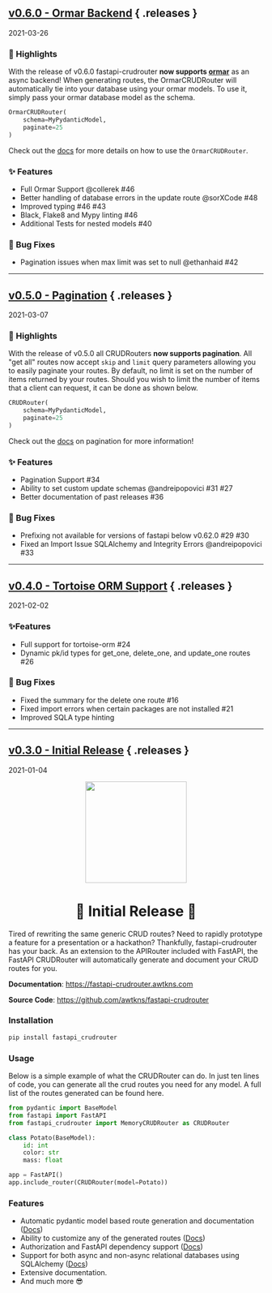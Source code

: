
## [v0.6.0 - Ormar Backend](https://github.com/awtkns/fastapi-crudrouter/releases/tag/v0.6.0) { .releases } 
2021-03-26
### 🎉 Highlights
With the release of v0.6.0  fastapi-crudrouter **now supports [ormar](https://github.com/collerek/ormar)** as an async backend! When generating routes, the OrmarCRUDRouter will automatically tie into your database using your ormar models. To use it, simply pass your ormar database model as the schema.

```python
OrmarCRUDRouter(
    schema=MyPydanticModel, 
    paginate=25
)
```

Check out the [docs](https://fastapi-crudrouter.awtkns.com/backends/ormar/) for more details on how to use the `OrmarCRUDRouter`.

### ✨ Features
- Full Ormar Support @collerek #46
- Better handling of database errors in the update route @sorXCode #48 
- Improved typing #46 #43
- Black, Flake8 and Mypy linting #46 
- Additional Tests for nested models #40 

### 🐛 Bug Fixes
- Pagination issues when max limit was set to null @ethanhaid #42 

---

## [v0.5.0 - Pagination](https://github.com/awtkns/fastapi-crudrouter/releases/tag/v0.5.0) { .releases } 
2021-03-07
### 🎉 Highlights
With the release of v0.5.0 all CRUDRouters  **now supports pagination**. All "get all" routes now accept `skip` and `limit` query parameters allowing you to easily paginate your routes.  By default, no limit is set on the number of items returned by your routes.  Should you wish to limit the number of items that a client can request, it can be done as shown below.

```python
CRUDRouter(
    schema=MyPydanticModel, 
    paginate=25
)
```

Check out the [docs](https://fastapi-crudrouter.awtkns.com/pagination/) on pagination for more information!

### ✨ Features
- Pagination Support #34 
- Ability to set custom update schemas @andreipopovici #31 #27 
- Better documentation of past releases #36

### 🐛 Bug Fixes
- Prefixing not available for versions of fastapi below v0.62.0 #29 #30 
- Fixed an Import Issue SQLAlchemy and Integrity Errors @andreipopovici  #33

---

## [v0.4.0 - Tortoise ORM Support](https://github.com/awtkns/fastapi-crudrouter/releases/tag/v0.4.0) { .releases } 
2021-02-02
### ✨Features
- Full support for tortoise-orm #24
- Dynamic pk/id types for get_one, delete_one, and update_one routes #26

### 🐛 Bug Fixes  
- Fixed the summary  for the delete one route #16 
- Fixed import errors when certain packages are not installed #21 
- Improved SQLA type hinting 

---

## [v0.3.0 - Initial Release](https://github.com/awtkns/fastapi-crudrouter/releases/tag/v0.3.0) { .releases } 
2021-01-04
<p align="center">
  <img src="https://raw.githubusercontent.com/awtkns/fastapi-crudrouter/master/docs/en/docs/assets/logo.png" height="200" />
</p>
<h1 align="center">
🎉 Initial Release 🎉
</h1>

Tired of rewriting the same generic CRUD routes? Need to rapidly prototype a feature for a presentation or a hackathon? Thankfully, fastapi-crudrouter has your back. As an extension to the APIRouter included with FastAPI, the FastAPI CRUDRouter will automatically generate and document your CRUD routes for you.

**Documentation**: <a href="https://fastapi-crudrouter.awtkns.com" target="_blank">https://fastapi-crudrouter.awtkns.com</a>

**Source Code**: <a href="https://github.com/awtkns/fastapi-crudrouter" target="_blank">https://github.com/awtkns/fastapi-crudrouter</a>


### Installation
```python
pip install fastapi_crudrouter
``` 

### Usage
Below is a simple example of what the CRUDRouter can do. In just ten lines of code, you can generate all the crud routes you need for any model. A full list of the routes generated can be found here.
```python
from pydantic import BaseModel
from fastapi import FastAPI
from fastapi_crudrouter import MemoryCRUDRouter as CRUDRouter

class Potato(BaseModel):
    id: int
    color: str
    mass: float

app = FastAPI()
app.include_router(CRUDRouter(model=Potato))
```

### Features
- Automatic pydantic model based route generation and documentation ([Docs](https://fastapi-crudrouter.awtkns.com/routing/))
- Ability to customize any of the generated routes ([Docs](https://fastapi-crudrouter.awtkns.com/routing/#overriding-routes))
- Authorization and FastAPI dependency support ([Docs](https://fastapi-crudrouter.awtkns.com/dependencies/))
- Support for both async and non-async relational databases using SQLAlchemy ([Docs](https://fastapi-crudrouter.awtkns.com/backends/sqlalchemy/)) 
- Extensive documentation.
- And much more 😎